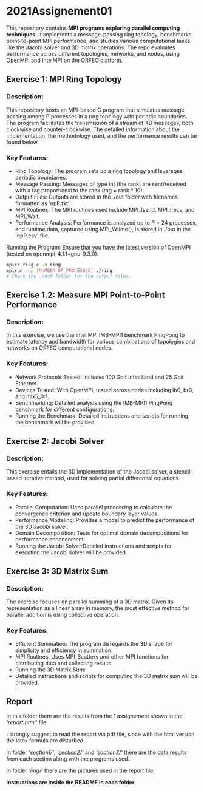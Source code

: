 # 2021Assignement01

This repository contains **MPI programs exploring parallel computing techniques**. It implements a message-passing ring topology, benchmarks point-to-point MPI performance, and studies various computational tasks like the Jacobi solver and 3D matrix operations. The repo evaluates performance across different topologies, networks, and nodes, using OpenMPI and IntelMPI on the ORFEO platform.


## Exercise 1: MPI Ring Topology
### Description:
This repository hosts an MPI-based C program that simulates message passing among P processes in a ring topology with periodic boundaries. The program facilitates the transmission of a stream of 4B messages, both clockwise and counter-clockwise. The detailed information about the implementation, the methodology used, and the performance results can be found below.

### Key Features:
- Ring Topology: The program sets up a ring topology and leverages periodic boundaries.
- Message Passing: Messages of type int (the rank) are sent/received with a tag proportional to the rank (tag = rank * 10).
- Output Files: Outputs are stored in the ./out folder with filenames formatted as 'npP.txt'.
- MPI Routines: The MPI routines used include MPI_Isend, MPI_Irecv, and MPI_Wait.
- Performance Analysis: Performance is analyzed up to P = 24 processes, and runtime data, captured using MPI_Wtime(), is stored in ./out in the 'npP.csv' file.

Running the Program:
Ensure that you have the latest version of OpenMPI (tested on openmpi-4.1.1+gnu-9.3.0).

```bash
mpicc ring.c -o ring
mpirun -np [NUMBER_OF_PROCESSES] ./ring
# Check the ./out folder for the output files.
```

## Exercise 1.2: Measure MPI Point-to-Point Performance
### Description:
In this exercise, we use the Intel MPI IMB-MPI1 benchmark PingPong to estimate latency and bandwidth for various combinations of topologies and networks on ORFEO computational nodes.

### Key Features:
- Network Protocols Tested: Includes 100 Gbit InfiniBand and 25 Gbit Ethernet.
- Devices Tested: With OpenMPI, tested across nodes including ib0, br0, and mlx5_0:1.
- Benchmarking: Detailed analysis using the IMB-MPI1 PingPong benchmark for different configurations.
- Running the Benchmark: Detailed instructions and scripts for running the benchmark will be provided.

## Exercise 2: Jacobi Solver
### Description:
This exercise entails the 3D implementation of the Jacobi solver, a stencil-based iterative method, used for solving partial differential equations.

### Key Features:
- Parallel Computation: Uses parallel processing to calculate the convergence criterion and update boundary layer values.
- Performance Modeling: Provides a model to predict the performance of the 3D Jacobi solver.
- Domain Decomposition: Tests for optimal domain decompositions for performance enhancement.
- Running the Jacobi Solver:Detailed instructions and scripts for executing the Jacobi solver will be provided.

## Exercise 3: 3D Matrix Sum
### Description:
The exercise focuses on parallel summing of a 3D matrix. Given its representation as a linear array in memory, the most effective method for parallel addition is using collective operation.

### Key Features:
- Efficient Summation: The program disregards the 3D shape for simplicity and efficiency in summation.
- MPI Routines: Uses MPI_Scatterv and other MPI functions for distributing data and collecting results.
- Running the 3D Matrix Sum:
- Detailed instructions and scripts for computing the 3D matrix sum will be provided.


## Report
In this folder there are the results from the 1 assignement shown in the *'report.html'* file.

I strongly suggest to read the report via pdf file, since with the html version the latex formula are disturbed.

In folder *'section1/'*, *'section2/'* and *'section3/'* there are the data results from each section along with the programs used.

In folder *'img/'* there are the pictures used in the report file.

**Instructions are inside the README in each folder.**
